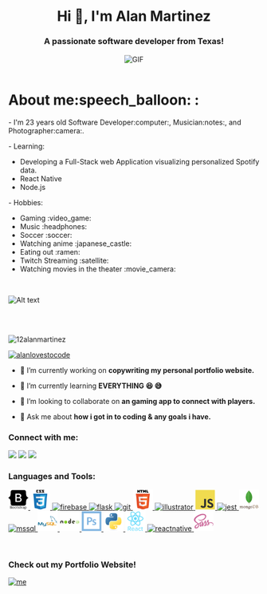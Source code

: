 
<h1 align="center">Hi 👋, I'm Alan Martinez</h1>
<h3 align="center">A passionate software developer from Texas!</h3>
<div align="center">
<img hight="250" width="500" alt="GIF" align="center" src="https://media3.giphy.com/media/eJhLhiPGWyMSs/giphy.gif?cid=790b7611773c37039cbacaa22b1f24a416f8cf87d5601062&rid=giphy.gif&ct=g">
</div>

<br>
<h1 align="left"> About me:speech_balloon: :</h1>
<p>- I'm 23 years old Software Developer:computer:, Musician:notes:, and Photographer:camera:.</p> 

<p>- Learning: </p>

<div>
  <ul>
    <li>Developing a Full-Stack web Application visualizing personalized Spotify data.</li>
    <li>React Native </li>
    <li>Node.js</li>
  </ul>
</div>

<p>- Hobbies: </p> 

<div>
  <ul>
    <li>Gaming :video_game:</li>
    <li>Music :headphones:</li>
    <li>Soccer :soccer:</li>
    <li>Watching anime :japanese_castle: </li>
    <li>Eating out :ramen:</li>
    <li>Twitch Streaming :satellite:</li>
    <li>Watching movies in the theater :movie_camera:</li>
  </ul>
</div>
<br>

![Alt text](https://spotify-recently-played-readme.vercel.app/api?user=co4p4q0g74jbqsxi7qcfa1g5d)

<br>
<br>


<p align="left"> <img src="https://komarev.com/ghpvc/?username=12alanmartinez&label=Profile%20views&color=0e75b6&style=flat" alt="12alanmartinez" /> </p>

<p align="left"> <a href="https://twitter.com/alanlovestocode" target="blank"><img src="https://img.shields.io/twitter/follow/alanlovestocode?logo=twitter&style=for-the-badge" alt="alanlovestocode" /></a> </p>

- 🔭 I’m currently working on **copywriting my personal portfolio website.**

- 🌱 I’m currently learning **EVERYTHING :laughing: :sweat_smile:**

- 👯 I’m looking to collaborate on **an gaming app to connect with players.**

- 💬 Ask me about **how i got in to coding & any goals i have.**



<h3 align="left">Connect with me:</h3>
<p align="left">
  <a target="_blank" href="https://twitter.com/alanlovestocode"><img src="https://img.shields.io/badge/-Twitter-1DA1F2?style=for-the-badge&logo=Twitter&logoColor=white"></img></a>
<a target="_blank" href="mailto:12alanmartinez@gmail.com"><img src="https://img.shields.io/badge/-Gmail-D14836?style=for-the-badge&logo=Gmail&logoColor=white"></img></a>
<a target="_blank" href="https://www.linkedin.com/in/12alanmartinez/"><img src="https://img.shields.io/badge/-LinkedIn-0077B5?style=for-the-badge&logo=Linkedin&logoColor=white"></img></a>
<br>
<h3 align="left">
<h3 align="left">Languages and Tools:</h3>
<p align="left"> <a href="https://getbootstrap.com" target="_blank" rel="noreferrer"> <img src="https://raw.githubusercontent.com/devicons/devicon/master/icons/bootstrap/bootstrap-plain-wordmark.svg" alt="bootstrap" width="40" height="40"/> </a> <a href="https://www.w3schools.com/css/" target="_blank" rel="noreferrer"> <img src="https://raw.githubusercontent.com/devicons/devicon/master/icons/css3/css3-original-wordmark.svg" alt="css3" width="40" height="40"/> </a> <a href="https://firebase.google.com/" target="_blank" rel="noreferrer"> <img src="https://www.vectorlogo.zone/logos/firebase/firebase-icon.svg" alt="firebase" width="40" height="40"/> </a> <a href="https://flask.palletsprojects.com/" target="_blank" rel="noreferrer"> <img src="https://www.vectorlogo.zone/logos/pocoo_flask/pocoo_flask-icon.svg" alt="flask" width="40" height="40"/> </a> <a href="https://git-scm.com/" target="_blank" rel="noreferrer"> <img src="https://www.vectorlogo.zone/logos/git-scm/git-scm-icon.svg" alt="git" width="40" height="40"/> </a> <a href="https://www.w3.org/html/" target="_blank" rel="noreferrer"> <img src="https://raw.githubusercontent.com/devicons/devicon/master/icons/html5/html5-original-wordmark.svg" alt="html5" width="40" height="40"/> </a> <a href="https://www.adobe.com/in/products/illustrator.html" target="_blank" rel="noreferrer"> <img src="https://www.vectorlogo.zone/logos/adobe_illustrator/adobe_illustrator-icon.svg" alt="illustrator" width="40" height="40"/> </a> <a href="https://developer.mozilla.org/en-US/docs/Web/JavaScript" target="_blank" rel="noreferrer"> <img src="https://raw.githubusercontent.com/devicons/devicon/master/icons/javascript/javascript-original.svg" alt="javascript" width="40" height="40"/> </a> <a href="https://jestjs.io" target="_blank" rel="noreferrer"> <img src="https://www.vectorlogo.zone/logos/jestjsio/jestjsio-icon.svg" alt="jest" width="40" height="40"/> </a> <a href="https://www.mongodb.com/" target="_blank" rel="noreferrer"> <img src="https://raw.githubusercontent.com/devicons/devicon/master/icons/mongodb/mongodb-original-wordmark.svg" alt="mongodb" width="40" height="40"/> </a> <a href="https://www.microsoft.com/en-us/sql-server" target="_blank" rel="noreferrer"> <img src="https://www.svgrepo.com/show/303229/microsoft-sql-server-logo.svg" alt="mssql" width="40" height="40"/> </a> <a href="https://www.mysql.com/" target="_blank" rel="noreferrer"> <img src="https://raw.githubusercontent.com/devicons/devicon/master/icons/mysql/mysql-original-wordmark.svg" alt="mysql" width="40" height="40"/> </a> <a href="https://nodejs.org" target="_blank" rel="noreferrer"> <img src="https://raw.githubusercontent.com/devicons/devicon/master/icons/nodejs/nodejs-original-wordmark.svg" alt="nodejs" width="40" height="40"/> </a> <a href="https://www.photoshop.com/en" target="_blank" rel="noreferrer"> <img src="https://raw.githubusercontent.com/devicons/devicon/master/icons/photoshop/photoshop-line.svg" alt="photoshop" width="40" height="40"/> </a> <a href="https://www.python.org" target="_blank" rel="noreferrer"> <img src="https://raw.githubusercontent.com/devicons/devicon/master/icons/python/python-original.svg" alt="python" width="40" height="40"/> </a> <a href="https://reactjs.org/" target="_blank" rel="noreferrer"> <img src="https://raw.githubusercontent.com/devicons/devicon/master/icons/react/react-original-wordmark.svg" alt="react" width="40" height="40"/> </a> <a href="https://reactnative.dev/" target="_blank" rel="noreferrer"> <img src="https://reactnative.dev/img/header_logo.svg" alt="reactnative" width="40" height="40"/> </a> <a href="https://sass-lang.com" target="_blank" rel="noreferrer"> <img src="https://raw.githubusercontent.com/devicons/devicon/master/icons/sass/sass-original.svg" alt="sass" width="40" height="40"/> </a> </p>
 <br>
  <h3 align="left"> <b>Check out my Portfolio Website!</b> </h3>
  <a href="https://martinezwebdevelopment.com/" target="_blank" rel="noreferrer">
  <img src="https://martinezwebdevelopment.com/static/media/ME.88d5cd53be8b2e593c38.jpg" alt="me" width="120" height="180"> </a>
